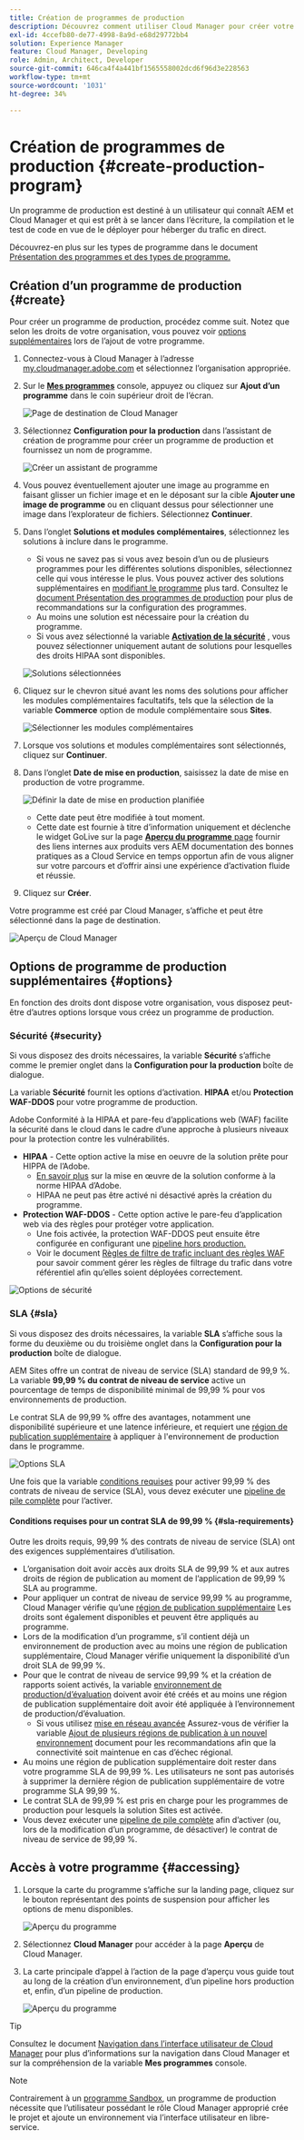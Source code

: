 ```yaml
---
title: Création de programmes de production
description: Découvrez comment utiliser Cloud Manager pour créer votre propre programme de production afin d’héberger le trafic en direct.
exl-id: 4ccefb80-de77-4998-8a9d-e68d29772bb4
solution: Experience Manager
feature: Cloud Manager, Developing
role: Admin, Architect, Developer
source-git-commit: 646ca4f4a441bf1565558002dcd6f96d3e228563
workflow-type: tm+mt
source-wordcount: '1031'
ht-degree: 34%

---
```



# Création de programmes de production {#create-production-program}

Un programme de production est destiné à un utilisateur qui connaît AEM et Cloud Manager et qui est prêt à se lancer dans l’écriture, la compilation et le test de code en vue de le déployer pour héberger du trafic en direct.

Découvrez-en plus sur les types de programme dans le document [Présentation des programmes et des types de programme.](program-types.md)

## Création d’un programme de production {#create}

Pour créer un programme de production, procédez comme suit. Notez que selon les droits de votre organisation, vous pouvez voir [options supplémentaires](#options) lors de l’ajout de votre programme.

1. Connectez-vous à Cloud Manager à l’adresse [my.cloudmanager.adobe.com](https://my.cloudmanager.adobe.com/) et sélectionnez l’organisation appropriée.

1. Sur le **[Mes programmes](/help/implementing/cloud-manager/navigation.md#my-programs)** console, appuyez ou cliquez sur **Ajout d’un programme** dans le coin supérieur droit de l’écran.

   ![Page de destination de Cloud Manager](assets/log-in.png)

1. Sélectionnez **Configuration pour la production** dans l’assistant de création de programme pour créer un programme de production et fournissez un nom de programme.

   ![Créer un assistant de programme](assets/create-production-program.png)

1. Vous pouvez éventuellement ajouter une image au programme en faisant glisser un fichier image et en le déposant sur la cible **Ajouter une image de programme** ou en cliquant dessus pour sélectionner une image dans l’explorateur de fichiers. Sélectionnez **Continuer**.

1. Dans l’onglet **Solutions et modules complémentaires**, sélectionnez les solutions à inclure dans le programme.

   * Si vous ne savez pas si vous avez besoin d’un ou de plusieurs programmes pour les différentes solutions disponibles, sélectionnez celle qui vous intéresse le plus. Vous pouvez activer des solutions supplémentaires en [modifiant le programme](/help/implementing/cloud-manager/getting-access-to-aem-in-cloud/editing-programs.md) plus tard. Consultez le [document Présentation des programmes de production](/help/implementing/cloud-manager/getting-access-to-aem-in-cloud/introduction-production-programs.md) pour plus de recommandations sur la configuration des programmes.
   * Au moins une solution est nécessaire pour la création du programme.
   * Si vous avez sélectionné la variable **[Activation de la sécurité](#security)** , vous pouvez sélectionner uniquement autant de solutions pour lesquelles des droits HIPAA sont disponibles.

   ![Solutions sélectionnées](assets/setup-prod-select.png)

1. Cliquez sur le chevron situé avant les noms des solutions pour afficher les modules complémentaires facultatifs, tels que la sélection de la variable **Commerce** option de module complémentaire sous **Sites**.

   ![Sélectionner les modules complémentaires](assets/setup-prod-commerce.png)

1. Lorsque vos solutions et modules complémentaires sont sélectionnés, cliquez sur **Continuer**.

1. Dans l’onglet **Date de mise en production**, saisissez la date de mise en production de votre programme.

   ![Définir la date de mise en production planifiée](assets/set-up-go-live.png)

   * Cette date peut être modifiée à tout moment.
   * Cette date est fournie à titre d’information uniquement et déclenche le widget GoLive sur la page [**Aperçu du programme** page](/help/implementing/cloud-manager/getting-access-to-aem-in-cloud/editing-programs.md#program-overview) fournir des liens internes aux produits vers AEM documentation des bonnes pratiques as a Cloud Service en temps opportun afin de vous aligner sur votre parcours et d’offrir ainsi une expérience d’activation fluide et réussie.

1. Cliquez sur **Créer**.

Votre programme est créé par Cloud Manager, s’affiche et peut être sélectionné dans la page de destination.

![Aperçu de Cloud Manager](assets/navigate-cm.png)

## Options de programme de production supplémentaires {#options}

En fonction des droits dont dispose votre organisation, vous disposez peut-être d’autres options lorsque vous créez un programme de production.

### Sécurité {#security}

Si vous disposez des droits nécessaires, la variable **Sécurité** s’affiche comme le premier onglet dans la **Configuration pour la production** boîte de dialogue.

La variable **Sécurité** fournit les options d’activation. **HIPAA** et/ou **Protection WAF-DDOS** pour votre programme de production.

Adobe Conformité à la HIPAA et pare-feu d’applications web (WAF) facilite la sécurité dans le cloud dans le cadre d’une approche à plusieurs niveaux pour la protection contre les vulnérabilités.

* **HIPAA** - Cette option active la mise en oeuvre de la solution prête pour HIPPA de l’Adobe.
   * [En savoir plus](https://www.adobe.com/go/hipaa-ready) sur la mise en œuvre de la solution conforme à la norme HIPAA d’Adobe.
   * HIPAA ne peut pas être activé ni désactivé après la création du programme.
* **Protection WAF-DDOS** - Cette option active le pare-feu d’application web via des règles pour protéger votre application.
   * Une fois activée, la protection WAF-DDOS peut ensuite être configurée en configurant une [pipeline hors production.](/help/implementing/cloud-manager/configuring-pipelines/configuring-non-production-pipelines.md)
   * Voir le document [Règles de filtre de trafic incluant des règles WAF](/help/security/traffic-filter-rules-including-waf.md) pour savoir comment gérer les règles de filtrage du trafic dans votre référentiel afin qu’elles soient déployées correctement.

![Options de sécurité](assets/create-production-program-security.png)

### SLA {#sla}

Si vous disposez des droits nécessaires, la variable **SLA** s’affiche sous la forme du deuxième ou du troisième onglet dans la **Configuration pour la production** boîte de dialogue.

AEM Sites offre un contrat de niveau de service (SLA) standard de 99,9 %. La variable **99,99 % du contrat de niveau de service** active un pourcentage de temps de disponibilité minimal de 99,99 % pour vos environnements de production.

Le contrat SLA de 99,99 % offre des avantages, notamment une disponibilité supérieure et une latence inférieure, et requiert une [région de publication supplémentaire](/help/implementing/cloud-manager/manage-environments.md#multiple-regions) à appliquer à l&#39;environnement de production dans le programme.

![Options SLA](assets/create-production-program-sla.png)

Une fois que la variable [conditions requises](#sla-requirements) pour activer 99,99 % des contrats de niveau de service (SLA), vous devez exécuter une [pipeline de pile complète](/help/implementing/cloud-manager/configuring-pipelines/configuring-production-pipelines.md) pour l’activer.

#### Conditions requises pour un contrat SLA de 99,99 % {#sla-requirements}

Outre les droits requis, 99,99 % des contrats de niveau de service (SLA) ont des exigences supplémentaires d’utilisation.

* L’organisation doit avoir accès aux droits SLA de 99,99 % et aux autres droits de région de publication au moment de l’application de 99,99 % SLA au programme.
* Pour appliquer un contrat de niveau de service 99,99 % au programme, Cloud Manager vérifie qu’une [région de publication supplémentaire](/help/implementing/cloud-manager/manage-environments.md#multiple-regions) Les droits sont également disponibles et peuvent être appliqués au programme.
* Lors de la modification d’un programme, s’il contient déjà un environnement de production avec au moins une région de publication supplémentaire, Cloud Manager vérifie uniquement la disponibilité d’un droit SLA de 99,99 %.
* Pour que le contrat de niveau de service 99,99 % et la création de rapports soient activés, la variable [environnement de production/d’évaluation](/help/implementing/cloud-manager/manage-environments.md#adding-environments) doivent avoir été créés et au moins une région de publication supplémentaire doit avoir été appliquée à l’environnement de production/d’évaluation.
   * Si vous utilisez [mise en réseau avancée](/help/security/configuring-advanced-networking.md) Assurez-vous de vérifier la variable [Ajout de plusieurs régions de publication à un nouvel environnement](/help/implementing/cloud-manager/manage-environments.md#adding-regions) document pour les recommandations afin que la connectivité soit maintenue en cas d’échec régional.
* Au moins une région de publication supplémentaire doit rester dans votre programme SLA de 99,99 %. Les utilisateurs ne sont pas autorisés à supprimer la dernière région de publication supplémentaire de votre programme SLA 99,99 %.
* Le contrat SLA de 99,99 % est pris en charge pour les programmes de production pour lesquels la solution Sites est activée.
* Vous devez exécuter une [pipeline de pile complète](/help/implementing/cloud-manager/configuring-pipelines/configuring-production-pipelines.md) afin d’activer (ou, lors de la modification d’un programme, de désactiver) le contrat de niveau de service de 99,99 %.

## Accès à votre programme {#accessing}

1. Lorsque la carte du programme s’affiche sur la landing page, cliquez sur le bouton représentant des points de suspension pour afficher les options de menu disponibles.

   ![Aperçu du programme](assets/program-overview.png)

1. Sélectionnez **Cloud Manager** pour accéder à la page **Aperçu** de Cloud Manager.

1. La carte principale d’appel à l’action de la page d’aperçu vous guide tout au long de la création d’un environnement, d’un pipeline hors production et, enfin, d’un pipeline de production.

   ![Aperçu du programme](assets/set-up-prod5.png)

>[!TIP]
>
>Consultez le document [Navigation dans l’interface utilisateur de Cloud Manager](/help/implementing/cloud-manager/navigation.md) pour plus d’informations sur la navigation dans Cloud Manager et sur la compréhension de la variable **Mes programmes** console.

>[!NOTE]
>
>Contrairement à un [programme Sandbox,](introduction-sandbox-programs.md#auto-creation) un programme de production nécessite que l’utilisateur possédant le rôle Cloud Manager approprié crée le projet et ajoute un environnement via l’interface utilisateur en libre-service.
